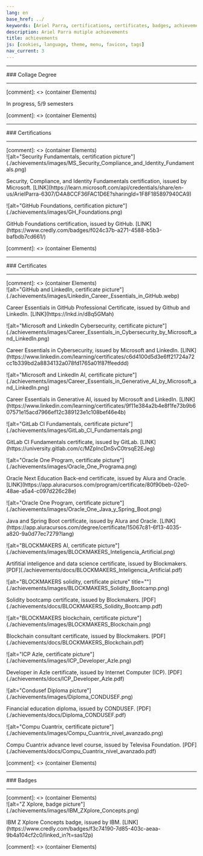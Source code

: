 ```yaml
---
lang: en
base_href: ../
keywords: [Ariel Parra, certifications, certificates, badges, achievements, degree, diploma]
description: Ariel Parra mutiple achievements
title: achievements
js: [cookies, language, theme, menu, favicon, tags]
nav_current: 3
---
```

<div class="container">
    <div class="card" data-tags="degree">
      <hr>
      <div class="center">
        ### Collage Degree
      </div>
      <hr> 
    </div>
  </div>[comment]: <> (container Elements)
  <div class="container grid">
    <div class="card" data-tags="degree">
      <div class="center">
        <p>In progress, 5/9 semesters</p>
      </div>
      <div class="progress-bar">
        <div class="progress" style="width: 55.55%;"></div>
      </div>
    </div>
  </div>[comment]: <> (container Elements)
  <div class="container">
    <div class="card" data-tags="certification">
      <hr>
      <div class="center">
        ### Certifications
      </div>
      <hr>
    </div>
  </div>[comment]: <> (container Elements)
  <div class="container grid max-width">
    <div class="card" data-tags="certification cybersecurity">
      ![alt="Security Fundamentals, certification picture"](./achievements/images/MS_Security_Compliance_and_Identity_Fundamentals.png)
      <div class="center">
        <p>
          Security, Compliance, and Identity Fundamentals certification, issued by Microsoft.
          [LINK](https://learn.microsoft.com/api/credentials/share/en-us/ArielParra-6307/D4A8CCF36FAC1D6E?sharingId=1F8F185897940CA9)
        </p>
      </div>
    </div>
    <div class="card" data-tags="certification devops">
      ![alt="GitHub Foundations, certification picture"](./achievements/images/GH_Foundations.png)
      <div class="center">
        <p>
          GitHub Foundations certification, issued by GitHub.
          [LINK](https://www.credly.com/badges/f024c37b-a271-4588-b5b3-bafbdb7cd661/)
        </p>
      </div>
    </div>
  </div>[comment]: <> (container Elements)
  <div class="container">
    <div class="card" data-tags="certificate">
      <hr>
      <div class="center">
        ### Certificates
      </div>
      <hr>
    </div>
  </div>[comment]: <> (container Elements)
  <div class="container grid max-width">
    <div class="card" data-tags="certificate devops">
      ![alt="GitHub and LinkedIn, certificate picture"](./achievements/images/Linkedin_Career_Essentials_in_GitHub.webp)
      <div class="center">
        <p>
          Career Essentials in GitHub Professional Certificate, issued by Github and LinkedIn.
          [LINK](https://lnkd.in/d8q5GMah)
        </p>
      </div>
    </div>
    <div class="card" data-tags="certificate cybersecurity">
      ![alt="Microsoft and LinkedIn Cybersecurity, certificate picture"](./achievements/images/Career_Essentials_in_Cybersecurity_by_Microsoft_and_LinkedIn.png)
      <div class="center">
        <p>
          Career Essentials in Cybersecurity, issued by Microsoft and LinkedIn.
          [LINK](https://www.linkedin.com/learning/certificates/c6d4100d5d3e6ff21724a72cc1b339bd2a8834132a078fd1765a01f87ffeeddd)
        </p>
      </div>
    </div>
    <div class="card" data-tags="certificate ai">
      ![alt="Microsoft and LinkedIn AI, certificate picture"](./achievements/images/Career_Essentials_in_Generative_AI_by_Microsoft_and_LinkedIn.png)
      <div class="center">
        <p>
          Career Essentials in Generative AI, issued by Microsoft and LinkedIn.
          [LINK](https://www.linkedin.com/learning/certificates/9f11e384a2b4e8f1fe73b9b607571e15acd7966ef12c389123e1c108bef46e4b)
        </p>
      </div>
    </div>
    <div class="card" data-tags="certificate devops">
      ![alt="GitLab CI Fundamentals, certificate picture"](./achievements/images/GitLab_CI_Fundamentals.png)
      <div class="center">
        <p>
          GitLab CI Fundamentals certificate, issued by GitLab.
          [LINK](https://university.gitlab.com/c/MZpIncDnSvC0trsqE2EJeg)
        </p>
      </div>
    </div>
    <div class="card" data-tags="certificate progamming">
      ![alt="Oracle One Program, certificate picture"](./achievements/images/Oracle_One_Programa.png)
      <div class="center">
        <p>
          Oracle Next Education Back-end certificate, issued by Alura and Oracle.
          [LINK](https://app.aluracursos.com/program/certificate/80f90beb-02e0-48ae-a5a4-c097d226c28e)
        </p>
      </div>
    </div>
    <div class="card" data-tags="certificate progamming">
      ![alt="Oracle One Program, certificate picture"](./achievements/images/Oracle_One_Java_y_Spring_Boot.png)
      <div class="center">
        <p>
          Java and Spring Boot certificate, issued by Alura and Oracle.
          [LINK](https://app.aluracursos.com/degree/certificate/15067c81-6f13-4035-a820-9a0d77ec7279?lang)
        </p>
      </div>
    </div>
    <div class="card" data-tags="certificate datascience ai">
      ![alt="BLOCKMAKERS AI, certificate picture"](./achievements/images/BLOCKMAKERS_Inteligencia_Artificial.png)
      <div class="center">
        <p>
          Artifitial inteligence and data science certificate, issued by Blockmakers.
          [PDF](./achievements/docs/BLOCKMAKERS_Inteligencia_Artificial.pdf)
        </p>
      </div>
    </div>
    <div class="card" data-tags="certificate blockchain progamming">
     ![alt="BLOCKMAKERS solidity, certificate picture" title=""](./achievements/images/BLOCKMAKERS_Solidity_Bootcamp.png)
      <div class="center">
        <p>
          Solidity bootcamp certificate, issued by Blockmakers.
          [PDF](./achievements/docs/BLOCKMAKERS_Solidity_Bootcamp.pdf)
        </p>
      </div>
    </div>
    <div class="card" data-tags="certificate blockchain">
      ![alt="BLOCKMAKERS blockchain, certificate picture"](./achievements/images/BLOCKMAKERS_Blockchain.png)
      <div class="center">
        <p>
          Blockchain consultant certificate, issued by Blockmakers.
          [PDF](./achievements/docs/BLOCKMAKERS_Blockchain.pdf)
        </p>
      </div>
    </div>
    <div class="card" data-tags="certificate blockchain progamming">
      ![alt="ICP Azle, certificate picture"](./achievements/images/ICP_Developer_Azle.png)
      <div class="center">
        <p>
          Developer in Azle certificate, issued by Internet Computer (ICP).
          [PDF](./achievements/docs/ICP_Developer_Azle.pdf)
        </p>
      </div>
    </div>
    <div class="card" data-tags="certificate">
      ![alt="Condusef Diploma picture"](./achievements/images/Diploma_CONDUSEF.png)
      <div class="center">
        <p>
          Financial education diploma, issued by CONDUSEF.
          [PDF](./achievements/docs/Diploma_CONDUSEF.pdf)
        </p>
      </div>
    </div>
    <div class="card" data-tags="certificate">
      ![alt="Compu Cuantrix, certificate picture"](./achievements/images/Compu_Cuantrix_nivel_avanzado.png)
      <div class="center">
        <p>
          Compu Cuantrix advance level course, issued by Televisa Foundation.
          [PDF](./achievements/docs/Compu_Cuantrix_nivel_avanzado.pdf)
        </p>
      </div>
    </div>
  </div>[comment]: <> (container Elements)
  <div class="container">
    <div class="card" data-tags="badge">
      <hr>
      <div class="center">
        ### Badges
      </div>
      <hr>
    </div>
  </div>[comment]: <> (container Elements)
  <div class="container grid max-width">
    <div class="card" data-tags="badge cloud networks">
      ![alt="Z Xplore, badge picture"](./achievements/images/IBM_ZXplore_Concepts.png)
      <div class="center">
        <p>
          IBM Z Xplore Concepts badge, issued by IBM.
          [LINK](https://www.credly.com/badges/f3c74190-7d85-403c-aeaa-9b4a104cf2c0/linked_in?t=sas12p)
        </p>
      </div>
    </div>
  </div>[comment]: <> (container Elements)
